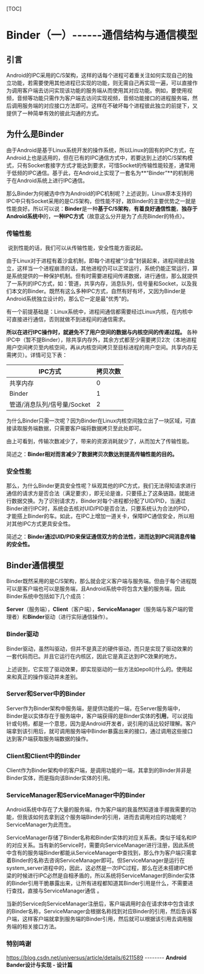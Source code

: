 [TOC]



# Binder（一）------通信结构与通信模型



## 引言

​        Android的IPC采用的C/S架构，这样的话每个进程可着重关注如何实现自己的独立功能，若需要使用其他进程已实现的功能，则无需自己再实现一遍，可以直接作为调用客户端去访问实现该功能的服务端从而使用其对应功能。例如，要使用视频，音频等功能只需作为客户端去访问实现视频，音频功能接口的进程服务端，然后调用服务端的对应接口方法即可。这样在不破坏每个进程彼此独立的前提下，又提供了一种简单有效的彼此沟通的方式。



## 为什么是Binder

​		由于Android是基于Linux系统开发的操作系统，所以Linux的固有的IPC方式，在Android上也是适用的，但在已有的IPC通信方式中，若要达到上述的C/S架构模式，只有Socket套接字方式才能达到要求，可惜Socket的传输性能较差，通常用于低频的IPC通信。基于此，在Android上实现了一套名为**“Binder”**的机制用于在Android系统上进行IPC通信。

​		那么Binder为何被选中作为Android的IPC机制呢？上述说到，Linux原本支持的IPC中只有Socket采用的是C/S架构，但性能不好，故Binder的主要优势之一就是性能良好。所以可以说：**Binder**是一种**基于C/S架构**，**有着良好通信性能**，**独存于Android系统中**的，**一种IPC方式**（故意这么分开是为了点亮Binder的特点）。

### 传输性能

​		说到性能的话，我们可以从传输性能，安全性能方面说起。

​		由于Linux对于进程有着沙盒机制，即每个进程被“沙盒”封装起来，进程间彼此独立，这样当一个进程崩溃的话，其他进程仍可以正常运行，系统仍能正常运行，算是系统提供的一种保护机制。但有时需要进程间传递数据，进行通信，那么就提供了一系列的IPC方式，如：管道，共享内存，消息队列，信号量和Socket，以及我们本文的Binder。既然有这么多种IPC方式，自然有好有坏，又因为Binder是Android系统独立设计的，那么它一定是最"优秀"的。

​		有一个前提基础是：Linux系统中，进程间通信都需要经过Linux内核，在内核中可直接进行通信，否则就做不到进程间的通信需求。

​		**所以在进行IPC操作时，就避免不了用户空间的数据与内核空间的传递过程。** 各种IPC中（暂不提Binder），除共享内存外，其余方式都至少需要拷贝2次（本地进程用户空间拷贝至内核空间，再从内核空间拷贝至目标进程的用户空间。共享内存无需拷贝）。详情可见下表：

| IPC方式                     | 拷贝次数 |
| --------------------------- | -------- |
| 共享内存                    | 0        |
| Binder                      | 1        |
| 管道/消息队列/信号量/Socket | 2        |

为什么Binder只需一次呢？因为Binder在Linux内核空间独立出了一块区域，可直接读取服务端数据，只需要客户端将数据拷贝至此处即可。

​		由上可看到，传输次数减少了，带来的资源消耗就少了，从而加大了传输性能。

简述之：**Binder相对而言减少了数据拷贝次数达到提高传输性能的目的。**

### 安全性能

​		那么，为什么Binder更具安全性呢？纵观其他的IPC方式，我们无法得知请求进行通信的请求方是否合法（满足要求），即无论是谁，只要搭上了这条链路，就能进行数据交换。为了识别请求方，Binder对每个进程都分配了UID/PID，当通过Binder进行IPC时，系统会去核对UID/PID是否合法，只要系统认为合法的PID，才能搭上Binder的车。如此，在IPC上增加一道关卡，保障IPC通信安全，所以相对其他IPC方式更具安全性。

简述之：**Binder通过UID/PID来保证通信双方的合法性，进而达到IPC间消息传输的安全性。**



## Binder通信模型

​		Binder既然采用的是C/S架构，那么就会定义客户端与服务端。但由于每个进程既可以是客户端也可以是服务端，且Android系统中将包含大量的服务端，因此Binder系统中包括如下几个成员：

​		**Server**（服务端），**Client**（客户端），**ServiceManager**（服务端与客户端的管理者）和**Binder**驱动（进行实际通信操作）。

### **Binder驱动**

​		Binder驱动，虽然叫驱动，但并不是真正的硬件驱动，而只是实现了驱动效果的一套代码而已。并且它运行在内核区，因此它是真正达到IPC效果的地方。

​		上述说到，它实现了驱动效果，即实现驱动的一些方法如epoll()什么的。使用起来和真正的操作驱动并未差别。

### Server和Server中的Binder 

​		Server作为Binder架构中服务端，是提供功能的一端，在Server服务端中，Binder是以实体存在于服务端中，客户端获得的是Binder实体的**引用**，可以说指针或句柄，都是一个意思，因为是Android开发者，说引用的话比较好理解。客户端拿到该引用后，就可调用服务端中Binder暴露出来的接口，通过调用这些接口达到客户端获取服务端数据的操作。

### Client和Client中的Binder

​		Client作为Binder架构中的客户端，是调用功能的一端，其拿到的Binder并非是Binder实体，而是指向该Binder实体的引用。

### ServiceManager和ServiceManager中的Binder 

​		Android系统中存在了大量的服务端，作为客户端的我虽然知道谁手握我需要的功能，但我该如何去拿到这个服务端Binder的引用，进而去调用对应的功能呢？ServiceManager为此而生。

​		ServiceManager存储了Binder名称和Binder实体的对应关系表。类似于域名和IP的对应关系。当有新的Service时，需要向ServiceManager进行注册，因此系统中含有的服务端Binder都能从ServiceManager中查找到，那么作为客户端只需拿着Binder的名称去咨询ServiceManager即可。但ServiceManager是运行在system_server进程中的，因此，这必然是一次IPC过程，那么在还未搭建IPC桥梁的时候进行IPC必然是自相矛盾的，所以系统将ServiceManager的Binder实体的Binder引用干脆暴露出来，让所有进程都知道其Binder引用是什么，不需要进行查找，直接与ServiceManager通信 。

​		当新的Service向ServiceManager注册后，客户端调用时会在请求体中包含请求的Binder名称，ServiceManager会根据名称找到对应Binder的引用，然后告诉客户端，这样客户端就拿到服务端的Binder引用，然后就可以根据该引用去调用服务端的相关接口方法。





### 特别鸣谢

https://blog.csdn.net/universus/article/details/6211589  --------   **Android Bander设计与实现 - 设计篇**


